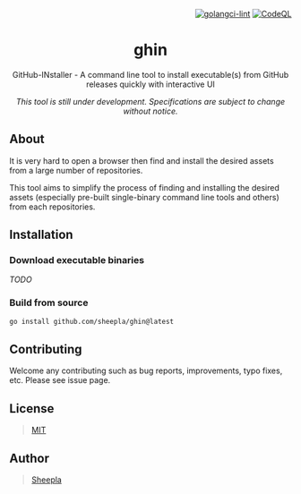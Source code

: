 <div align="right">

[![golangci-lint](https://github.com/sheepla/ghin/actions/workflows/ci.yml/badge.svg)](https://github.com/sheepla/ghin/actions/workflows/ci.yml)
[![CodeQL](https://github.com/sheepla/ghin/actions/workflows/codeql-analysis.yml/badge.svg)](https://github.com/sheepla/ghin/actions/workflows/codeql-analysis.yml)

</div>

<div align="center">

# ghin

</div>

<div align="center">

GitHub-INstaller - A command line tool to install executable(s) from GitHub releases quickly with interactive UI

*This tool is still under development. Specifications are subject to change without notice.*

</div>

## About

It is very hard to open a browser then find and install the desired assets from a large number of repositories.

This tool aims to simplify the process of finding and installing the desired assets (especially pre-built single-binary command line tools and others) from each repositories.

## Installation

### Download executable binaries

*TODO*

### Build from source

```sh
go install github.com/sheepla/ghin@latest
```

## Contributing

Welcome any contributing such as bug reports, improvements, typo fixes, etc.
Please see issue page.

## License

> [MIT](https://github.com/sheepla/ghin/blob/master/LICENSE)

## Author

> [Sheepla](https://github.com/sheepla)
